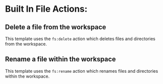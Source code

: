 # Built In File Actions:

## Delete a file from the workspace
This template uses the `fs:delete` action which deletes files and directories from the workspace.

## Rename a file within the workspace 
This template uses the `fs:rename` action which renames files and directories within the workspace.